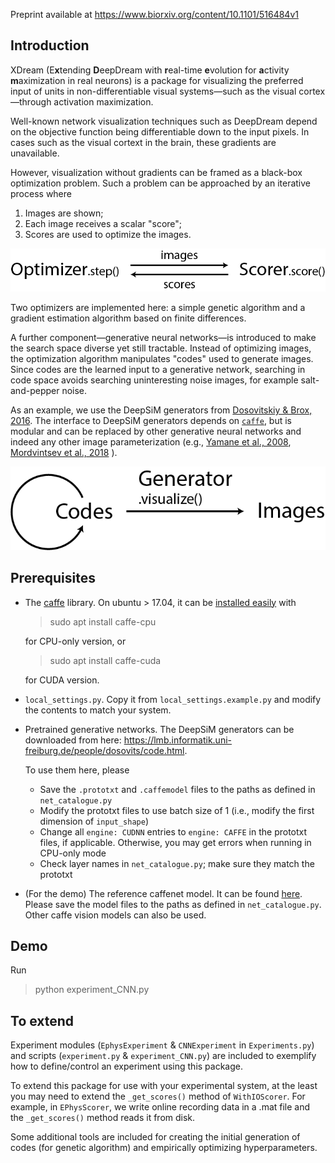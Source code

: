 Preprint available at https://www.biorxiv.org/content/10.1101/516484v1

## Introduction
XDream (E**x**tending **D**eepDream with **r**eal-time **e**volution
for **a**ctivity **m**aximization in real neurons)
is a package for visualizing the preferred input of
units in non-differentiable visual systems—such as
the visual cortex—through activation maximization.

Well-known network visualization techniques such as DeepDream
depend on the objective function being differentiable down to
the input pixels. In cases such as the visual cortext in the brain,
these gradients are unavailable.

However, visualization without gradients can be framed as a
black-box optimization problem. Such a problem can be approached
by an iterative process where
1. Images are shown;
2. Each image receives a scalar "score";
3. Scores are used to optimize the images.   

![OptimizerScorer](./illustrations/OptSco.png)

Two optimizers are implemented here: a simple genetic algorithm
and a gradient estimation algorithm based on finite differences.


A further component—generative neural networks—is introduced to make
the search space diverse yet still tractable. Instead of 
optimizing images, the optimization algorithm manipulates
"codes" used to generate images. Since codes are the learned input
to a generative network, searching in code space avoids searching
uninteresting noise images, for example salt-and-pepper noise.

As an example, we use the DeepSiM generators from
[Dosovitskiy & Brox, 2016](https://arxiv.org/abs/1602.02644).
The interface to DeepSiM generators depends on
[`caffe`](http://caffe.berkeleyvision.org), but is modular and
can be replaced by other generative neural networks and indeed any other
image parameterization (e.g.,
[Yamane et al., 2008](https://www.nature.com/articles/nn.2202),
[Mordvintsev et al., 2018](https://distill.pub/2018/differentiable-parameterizations/)
).

![OptimizerScorer](./illustrations/GenOpt.png)

## Prerequisites
- The [caffe](http://caffe.berkeleyvision.org) library. On 
    ubuntu \> 17.04, it can be
    [installed easily](http://caffe.berkeleyvision.org/install_apt.html)
    with
    > sudo apt install caffe-cpu
    
    for CPU-only version, or
    > sudo apt install caffe-cuda
    
    for CUDA version.

- `local_settings.py`. Copy it from `local_settings.example.py` and 
    modify the contents to match your system.

- Pretrained generative networks. The DeepSiM generators can be
    downloaded from here:
    https://lmb.informatik.uni-freiburg.de/people/dosovits/code.html.

    To use them here, please
    - Save the `.prototxt` and `.caffemodel` files
        to the paths as defined in `net_catalogue.py`
    - Modify the prototxt files to use batch size of 1
        (i.e., modify the first dimension of `input_shape`)
    - Change all `engine: CUDNN` entries to `engine: CAFFE` in
        the prototxt files, if applicable. Otherwise,
        you may get errors when running in CPU-only mode
    - Check layer names in `net_catalogue.py`;
        make sure they match the prototxt

- (For the demo) The reference caffenet model. It can be found
    [here](https://github.com/BVLC/caffe/tree/master/models/bvlc_reference_caffenet).
    Please save the model files to the paths as defined in
    `net_catalogue.py`. Other caffe vision models can also be used. 


## Demo
Run 
> python experiment_CNN.py

## To extend
Experiment modules
(`EphysExperiment` & `CNNExperiment` in `Experiments.py`)
and scripts (`experiment.py` & `experiment_CNN.py`) are included
to exemplify how to define/control an experiment using this package.

To extend this package for use with your experimental system,
at the least you may need to extend the `_get_scores()` method of
`WithIOScorer`. For example, in `EPhysScorer`, we write online
recording data in a .mat file and the `_get_scores()` method
reads it from disk.

Some additional tools are included for creating
the initial generation of codes (for genetic algorithm) and
empirically optimizing hyperparameters.

